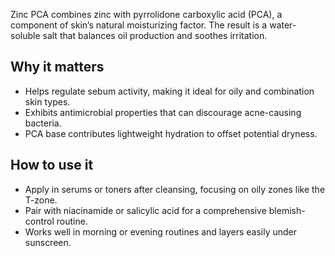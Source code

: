 Zinc PCA combines zinc with pyrrolidone carboxylic acid (PCA), a component of skin’s natural moisturizing factor. The result is a water-soluble salt that balances oil production and soothes irritation.
<!-- more -->
## Why it matters
- Helps regulate sebum activity, making it ideal for oily and combination skin types.
- Exhibits antimicrobial properties that can discourage acne-causing bacteria.
- PCA base contributes lightweight hydration to offset potential dryness.

## How to use it
- Apply in serums or toners after cleansing, focusing on oily zones like the T-zone.
- Pair with niacinamide or salicylic acid for a comprehensive blemish-control routine.
- Works well in morning or evening routines and layers easily under sunscreen.
